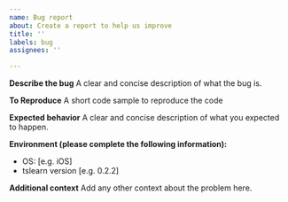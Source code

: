```yaml
---
name: Bug report
about: Create a report to help us improve
title: ''
labels: bug
assignees: ''

---
```


**Describe the bug**
A clear and concise description of what the bug is.

**To Reproduce**
A short code sample to reproduce the code

**Expected behavior**
A clear and concise description of what you expected to happen.

**Environment (please complete the following information):**
 - OS: [e.g. iOS]
 - tslearn version [e.g. 0.2.2]

**Additional context**
Add any other context about the problem here.
